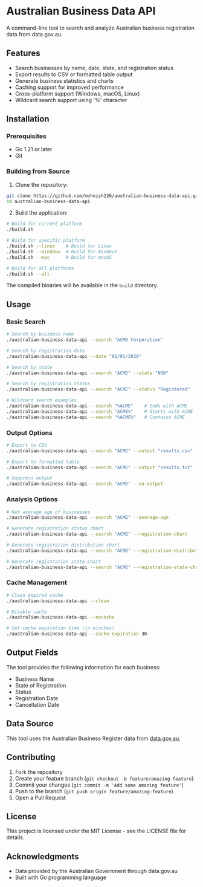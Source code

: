 # Australian Business Data API

A command-line tool to search and analyze Australian business registration data from data.gov.au.

## Features

- Search businesses by name, date, state, and registration status
- Export results to CSV or formatted table output
- Generate business statistics and charts
- Caching support for improved performance
- Cross-platform support (Windows, macOS, Linux)
- Wildcard search support using '%' character

## Installation

### Prerequisites

- Go 1.21 or later
- Git

### Building from Source

1. Clone the repository:
```bash
git clone https://github.com/mohnish226/australian-business-data-api.git
cd australian-business-data-api
```

2. Build the application:
```bash
# Build for current platform
./build.sh

# Build for specific platform
./build.sh --linux    # Build for Linux
./build.sh --windows  # Build for Windows
./build.sh --mac      # Build for macOS

# Build for all platforms
./build.sh --all
```

The compiled binaries will be available in the `build` directory.

## Usage

### Basic Search

```bash
# Search by business name
./australian-business-data-api --search "ACME Corporation"

# Search by registration date
./australian-business-data-api --date "01/01/2020"

# Search by state
./australian-business-data-api --search "ACME" --state "NSW"

# Search by registration status
./australian-business-data-api --search "ACME" --status "Registered"

# Wildcard search examples
./australian-business-data-api --search "%ACME"    # Ends with ACME
./australian-business-data-api --search "ACME%"    # Starts with ACME
./australian-business-data-api --search "%ACME%"   # Contains ACME
```

### Output Options

```bash
# Export to CSV
./australian-business-data-api --search "ACME" --output "results.csv"

# Export to formatted table
./australian-business-data-api --search "ACME" --output "results.txt"

# Suppress output
./australian-business-data-api --search "ACME" --no-output
```

### Analysis Options

```bash
# Get average age of businesses
./australian-business-data-api --search "ACME" --average-age

# Generate registration status chart
./australian-business-data-api --search "ACME" --registration-chart

# Generate registration distribution chart
./australian-business-data-api --search "ACME" --registration-distribution-chart

# Generate registration state chart
./australian-business-data-api --search "ACME" --registration-state-chart
```

### Cache Management

```bash
# Clean expired cache
./australian-business-data-api --clean

# Disable cache
./australian-business-data-api --nocache

# Set cache expiration time (in minutes)
./australian-business-data-api --cache-expiration 30
```

## Output Fields

The tool provides the following information for each business:

- Business Name
- State of Registration
- Status
- Registration Date
- Cancellation Date

## Data Source

This tool uses the Australian Business Register data from [data.gov.au](https://data.gov.au/data/api/action/datastore_search?resource_id=55ad4b1c-5eeb-44ea-8b29-d410da431be3).

## Contributing

1. Fork the repository
2. Create your feature branch (`git checkout -b feature/amazing-feature`)
3. Commit your changes (`git commit -m 'Add some amazing feature'`)
4. Push to the branch (`git push origin feature/amazing-feature`)
5. Open a Pull Request

## License

This project is licensed under the MIT License - see the LICENSE file for details.

## Acknowledgments

- Data provided by the Australian Government through data.gov.au
- Built with Go programming language 